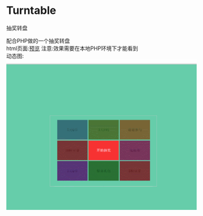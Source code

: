 # Turntable
抽奖转盘

配合PHP做的一个抽奖转盘
<br>
html页面:[预览](http://erane.github.io/Turntable/)  注意:效果需要在本地PHP环境下才能看到
<br>
动态图:
![image](https://github.com/Erane/Turntable/blob/master/game.gif)
